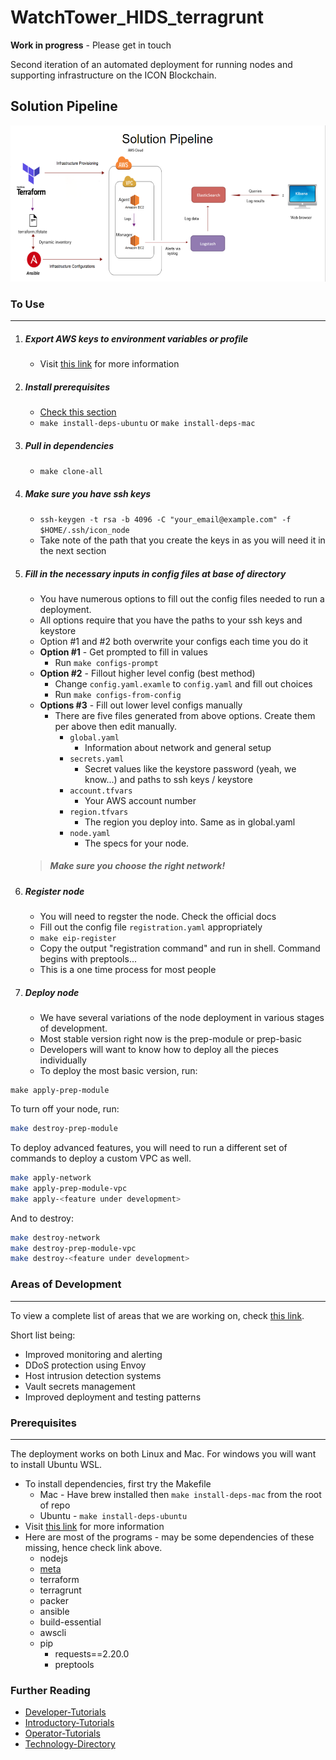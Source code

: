 # WatchTower_HIDS_terragrunt

**Work in progress** - Please get in touch 

Second iteration of an automated deployment for running nodes and supporting infrastructure on the ICON Blockchain. 

## Solution Pipeline
<p align="center">
  <img width="560" height="250" src="https://github.com/Shasheen8/WatchTower_terragrunt/blob/main/WatchTower.PNG">
</p>


### To Use 
---
1. ##### Export AWS keys to environment variables or profile 
	- Visit [this link](https://www.notion.so/insightbxplanning/AWS-Keys-Tutorial-175fa12e9b5b43509235a97fca275653) for more information 
2. ##### Install prerequisites 
	- [Check this section](#prerequisites)
	- `make install-deps-ubuntu` or `make install-deps-mac` 
3. ##### Pull in dependencies 
    - `make clone-all`
4. ##### Make sure you have ssh keys
	- `ssh-keygen -t rsa -b 4096 -C "your_email@example.com" -f $HOME/.ssh/icon_node`
	- Take note of the path that you create the keys in as you will need it in the next section

5. #####  Fill in the necessary inputs in config files at base of directory 
    - You have numerous options to fill out the config files needed to run a deployment.
    - All options require that you have the paths to your ssh keys and keystore
    - Option #1 and #2 both overwrite your configs each time you do it 
    - **Option #1** - Get prompted to fill in values 
        - Run `make configs-prompt`
    - **Option #2** - Fillout higher level config (best method)
        - Change `config.yaml.examle` to `config.yaml` and fill out choices 
        - Run `make configs-from-config`
    - **Options #3** - Fill out lower level configs manually 
        - There are five files generated from above options. Create them per above then edit manually. 
            - `global.yaml`
                - Information about network and general setup  
            - `secrets.yaml`
                - Secret values like the keystore password (yeah, we know...) and paths to ssh keys / keystore 
            - `account.tfvars`
                - Your AWS account number
            - `region.tfvars`
                - The region you deploy into.  Same as in global.yaml
            - `node.yaml`
                - The specs for your node. 
	> ##### Make sure you choose the right network!
6. ##### Register node
	- You will need to regster the node.  Check the official docs 
	- Fill out the config file `registration.yaml` appropriately 
	- `make eip-register` 
	- Copy the output "registration command" and run in shell. Command begins with preptools...
	- This is a one time process for most people 
	
7. ##### Deploy node
	- We have several variations of the node deployment in various stages of development.  
	- Most stable version right now is the prep-module or prep-basic 
	- Developers will want to know how to deploy all the pieces individually 
	- To deploy the most basic version, run:

```
make apply-prep-module
```

To turn off your node, run:
```bash
make destroy-prep-module
```

To deploy advanced features, you will need to run a different set of commands to deploy a custom VPC as well. 

```bash
make apply-network 
make apply-prep-module-vpc 
make apply-<feature under development> 
```
And to destroy:
```bash
make destroy-network 
make destroy-prep-module-vpc 
make destroy-<feature under development> 
```

### Areas of Development 
---
To view a complete list of areas that we are working on, check [this link](https://www.notion.so/insightbxplanning/ec755b12bffa4cfca2026b76f035b096?v=bc2712a04ccb468f9847f0cc5a4912cd). 

Short list being: 
- Improved monitoring and alerting 
- DDoS protection using Envoy 
- Host intrusion detection systems
- Vault secrets management 
- Improved deployment and testing patterns 



### Prerequisites
---
The deployment works on both Linux and Mac. For windows you will want to install Ubuntu WSL.  
- To install dependencies, first try the Makefile
    - Mac - Have brew installed then `make install-deps-mac` from the root of repo 
    - Ubuntu - `make install-deps-ubuntu`
- Visit [this link](https://www.notion.so/insightbxplanning/Installing-Prerequisites-0def287ace304b4b98326b743f88d30b) for more information 
- Here are most of the programs - may be some dependencies of these missing, hence check link above. 
	- nodejs 
	- [meta](https://github.com/mateodelnorte/meta)
	- terraform
	- terragrunt 
	- packer 
	- ansible 
	- build-essential 
	- awscli 
	- pip 
		- requests==2.20.0
		- preptools 

### Further Reading 

- [Developer-Tutorials](https://www.notion.so/insightbxplanning/Developer-Tutorials-bd090555d1a841b48e34d3b675c58f94)
- [Introductory-Tutorials](https://www.notion.so/insightbxplanning/Introductory-Tutorials-0416f96a30ee485f9e30c3a75b4910bf)
- [Operator-Tutorials](https://www.notion.so/insightbxplanning/Operator-Tutorials-bc2b8b1d0f344b6cab3da2cb193eb3ab)
- [Technology-Directory](https://www.notion.so/insightbxplanning/Technology-Directory-acc71617035743ae858c0699e4de4bab)
